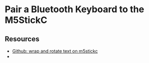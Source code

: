 # Pair a Bluetooth Keyboard to the M5StickC
## Resources
- [Github: wrap and rotate text on m5stickc](https://github.com/electricidea/M5StickC-TB_Display)
- 